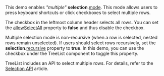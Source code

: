 This demo enables *"multiple"* **selection**.[mode](/Documentation/ApiReference/UI_Components/dxTreeList/Configuration/selection/#mode). This mode allows users to press keyboard shortcuts or click checkboxes to select multiple rows.

The checkbox in the leftmost column header selects all rows. You can set the [allowSelectAll](/Documentation/ApiReference/UI_Components/dxTreeList/Configuration/selection/#allowSelectAll) property to **false** and thus disable the checkbox.

Multiple selection mode is non-recursive (when a row is selected, nested rows remain unselected). If users should select rows recursively, set the **selection**.[recursive](/Documentation/ApiReference/UI_Components/dxTreeList/Configuration/selection/#recursive) property to **true**. In this demo, you can use the checkbox under the TreeList component to toggle this property.

TreeList includes an API to select multiple rows. For details, refer to the [Selection API](/Documentation/Guide/UI_Components/TreeList/Selection/#API) article.
